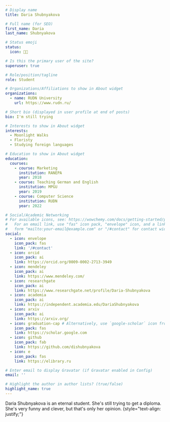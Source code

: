 ```yaml
---
# Display name
title: Daria Shubnyakova

# Full name (for SEO)
first_name: Daria
last_name: Shubnyakova

# Status emoji
status:
  icon: 🌿🌸

# Is this the primary user of the site?
superuser: true

# Role/position/tagline
role: Student

# Organizations/Affiliations to show in About widget
organizations:
  - name: RUDN University
    url: https://www.rudn.ru/

# Short bio (displayed in user profile at end of posts)
bio: I'm still trying

# Interests to show in About widget
interests:
  - Moonlight Walks
  - Floristy
  - Studying foreign languages

# Education to show in About widget
education:
  courses:
    - course: Marketing
      institution: RANEPA
      year: 2018
    - course: Teaching German and English
      institution: MPGU
      year: 2019
    - course: Computer Science
      institution: RUDN
      year: 2022

# Social/Academic Networking
# For available icons, see: https://wowchemy.com/docs/getting-started/page-builder/#icons
#   For an email link, use "fas" icon pack, "envelope" icon, and a link in the
#   form "mailto:your-email@example.com" or "/#contact" for contact widget.
social:
  - icon: envelope
    icon_pack: fas
    link: '/#contact'
  - icon: orcid
    icon_pack: ai
    link: https://orcid.org/0009-0002-2713-3949
  - icon: mendeley
    icon_pack: ai
    link: https://www.mendeley.com/
  - icon: researchgate
    icon_pack: ai
    link: https://www.researchgate.net/profile/Daria-Shubnyakova
  - icon: academia
    icon_pack: ai
    link: https://independent.academia.edu/DariaShubnyakova
  - icon: arxiv
    icon_pack: ai
    link: https://arxiv.org/
  - icon: graduation-cap # Alternatively, use `google-scholar` icon from `ai` icon pack
    icon_pack: fas
    link: https://scholar.google.com
  - icon: github
    icon_pack: fab
    link: https://github.com/dishubnyakova
  - icon: e
    icon_pack: fas
    link: https://elibrary.ru

# Enter email to display Gravatar (if Gravatar enabled in Config)
email: ''

# Highlight the author in author lists? (true/false)
highlight_name: true
---
```


Daria Shubnyakova is an eternal student. She's still trying to get a diploma. She's very funny and clever, but that's only her opinion.
{style="text-align: justify;"}
